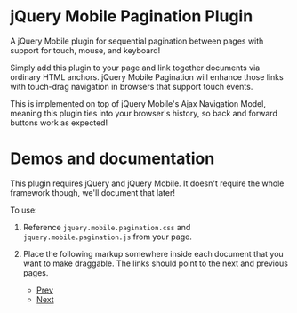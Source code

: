 jQuery Mobile Pagination Plugin
=====
A jQuery Mobile plugin for sequential pagination between pages with support for touch, mouse, and keyboard! 

Simply add this plugin to your page and link together documents via ordinary HTML anchors. jQuery Mobile Pagination will enhance those links with touch-drag navigation in browsers that support touch events. 

This is implemented on top of jQuery Mobile's Ajax Navigation Model, meaning this plugin ties into your browser's history, so back and forward buttons work as expected!</p>


Demos and documentation
===================================

This plugin requires jQuery and jQuery Mobile. It doesn't require the whole framework though, we'll document that later!

To use:

1. Reference <code>jquery.mobile.pagination.css</code> and <code>jquery.mobile.pagination.js</code> from your page.
2. Place the following markup somewhere inside each document that you want to make draggable. The links should point to the next and previous pages.


    <ul data-role="pagination">
		<li class="ui-pagination-prev"><a href="2.html">Prev</a></li>
		<li class="ui-pagination-next"><a href="4.html">Next</a></li>
	</ul>